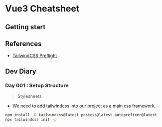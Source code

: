 # Vue3 Cheatsheet

## Getting start

## References

- [TailwindCSS Preflight](https://tailwindcss.com/docs/preflight#overview)

## Dev Diary

### Day 001 : Setup Structure

> Stylesheets

- We need to add tailwindcss into our project as a main css framework.

```sh
npm install -D tailwindcss@latest postcss@latest autoprefixer@latest
npx tailwindcss init -p
```
